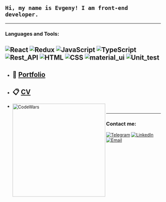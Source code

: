 ## `Hi, my name is Evgeny! I am front-end developer.`

---
### Languages and Tools:
![React](https://img.shields.io/badge/-React-134076?style=for-the-badge&logo=react)
![Redux](https://img.shields.io/badge/-Redux-134076?style=for-the-badge&logo=Redux)
![JavaScript](https://img.shields.io/badge/-JavaScript-134076?style=for-the-badge&logo=JavaScript)
![TypeScript](https://img.shields.io/badge/-TypeScript-134076?style=for-the-badge&logo=TypeScript&logoColor=ffff00)
![Rest_API](https://img.shields.io/badge/-Rest_API-134076?style=for-the-badge&logo=TypeScript&logoColor=ffff00)
![HTML](https://img.shields.io/badge/-HTML-134076?style=for-the-badge&logo=html5)
![CSS](https://img.shields.io/badge/-CSS-134076?style=for-the-badge&logo=CSS3)
![material_ui](https://img.shields.io/badge/-material_ui-134076?style=for-the-badge&logo)
![Unit_test](https://img.shields.io/badge/-Unit_test-134076?style=for-the-badge&logo)
---
- ## 💼 [Portfolio](https://potapov-eo.github.io/portfolio/)
- ## 📋 [CV](https://github.com/potapov-eo/potapov-eo/blob/main/assets/CV.pdf)
- [<img align="left" alt="CodeWars" width="300px" src="https://www.codewars.com/users/potapov.eo/badges/large"/>](https://www.codewars.com/users/potapov.eo)

___
### Contact me:
[![Telegram](https://img.shields.io/badge/-Telegram-134076?style=for-the-badge&logo=Telegram)](https://t.me/potapov_eo)
[![LinkedIn](https://img.shields.io/badge/-LinkedIn-134076?style=for-the-badge&logo=LinkedIn)](https://www.linkedin.com/in/evgeny-potapov-23a591209)
[![Email](https://img.shields.io/badge/-Email-134076?style=for-the-badge&logo=Email)](mailto:potapov.eo@gmail.com)

